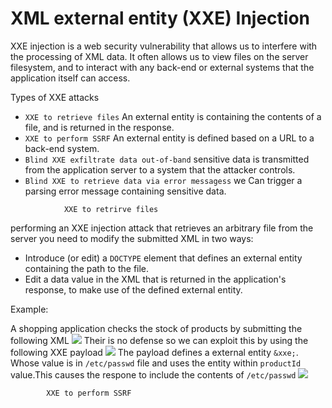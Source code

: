 # XML external entity (XXE) Injection
XXE injection is a web security vulnerability that allows us to interfere with the processing of XML data. It often allows us to view files on the server filesystem, and to interact with any back-end or external systems that the application itself can access.

Types of XXE attacks
- `XXE to retrieve files` An external entity is containing the contents of a file, and is returned in the response.
- `XXE to perform SSRF` An external entity is defined based on a URL to a back-end system.
- `Blind XXE exfiltrate data out-of-band` sensitive data is transmitted from the application server to a system that the attacker controls.
- `Blind XXE to retrieve data via error messagess` we Can trigger a parsing error message containing sensitive data.

<!-- -->

				XXE to retrirve files
performing an XXE injection attack that retrieves an arbitrary file from the server you need to modify the submitted XML in two ways:

- Introduce (or edit) a `DOCTYPE` element that defines an external entity containing the path to the file.
- Edit a data value in the XML that is returned in the application's response, to make use of the defined external entity.

<!-- -->
Example:

A shopping application checks the stock of products by submitting the following XML
![](XXE1.png)
Their is no defense so we can exploit this by using the following XXE payload
![](XXE2.png)
The payload defines a external entity `&xxe;`. Whose value is in `/etc/passwd` file and uses the entity within `productId` value.This causes the respone to include the contents of `/etc/passwd`
![](XXE3.png)

			XXE to perform SSRF
